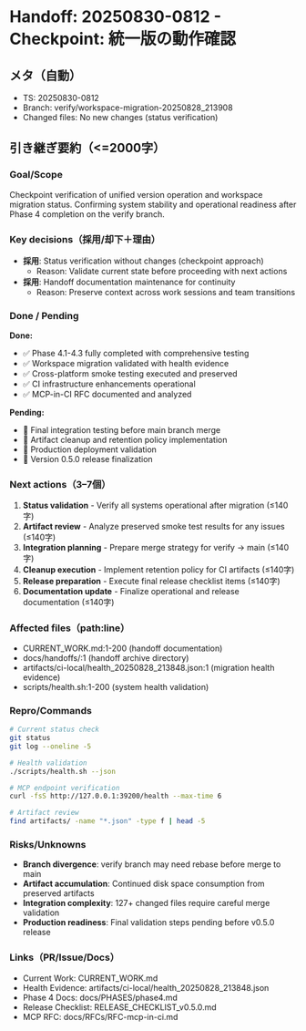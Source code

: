# Handoff: 20250830-0812 - Checkpoint: 統一版の動作確認

## メタ（自動）
- TS: 20250830-0812
- Branch: verify/workspace-migration-20250828_213908
- Changed files: No new changes (status verification)

## 引き継ぎ要約（<=2000字）

### Goal/Scope
Checkpoint verification of unified version operation and workspace migration status. Confirming system stability and operational readiness after Phase 4 completion on the verify branch.

### Key decisions（採用/却下＋理由）
- **採用**: Status verification without changes (checkpoint approach)
  - Reason: Validate current state before proceeding with next actions
- **採用**: Handoff documentation maintenance for continuity
  - Reason: Preserve context across work sessions and team transitions

### Done / Pending
**Done:**
- ✅ Phase 4.1-4.3 fully completed with comprehensive testing
- ✅ Workspace migration validated with health evidence
- ✅ Cross-platform smoke testing executed and preserved
- ✅ CI infrastructure enhancements operational
- ✅ MCP-in-CI RFC documented and analyzed

**Pending:**
- 🔄 Final integration testing before main branch merge
- 🔄 Artifact cleanup and retention policy implementation  
- 🔄 Production deployment validation
- 🔄 Version 0.5.0 release finalization

### Next actions（3–7個）
1. **Status validation** - Verify all systems operational after migration (≤140字)
2. **Artifact review** - Analyze preserved smoke test results for any issues (≤140字)
3. **Integration planning** - Prepare merge strategy for verify → main (≤140字)
4. **Cleanup execution** - Implement retention policy for CI artifacts (≤140字)
5. **Release preparation** - Execute final release checklist items (≤140字)
6. **Documentation update** - Finalize operational and release documentation (≤140字)

### Affected files（path:line）
- CURRENT_WORK.md:1-200 (handoff documentation)
- docs/handoffs/:1 (handoff archive directory)
- artifacts/ci-local/health_20250828_213848.json:1 (migration health evidence)
- scripts/health.sh:1-200 (system health validation)

### Repro/Commands
```bash
# Current status check
git status
git log --oneline -5

# Health validation  
./scripts/health.sh --json

# MCP endpoint verification
curl -fsS http://127.0.0.1:39200/health --max-time 6

# Artifact review
find artifacts/ -name "*.json" -type f | head -5
```

### Risks/Unknowns
- **Branch divergence**: verify branch may need rebase before merge to main
- **Artifact accumulation**: Continued disk space consumption from preserved artifacts
- **Integration complexity**: 127+ changed files require careful merge validation
- **Production readiness**: Final validation steps pending before v0.5.0 release

### Links（PR/Issue/Docs）
- Current Work: CURRENT_WORK.md
- Health Evidence: artifacts/ci-local/health_20250828_213848.json
- Phase 4 Docs: docs/PHASES/phase4.md
- Release Checklist: RELEASE_CHECKLIST_v0.5.0.md
- MCP RFC: docs/RFCs/RFC-mcp-in-ci.md